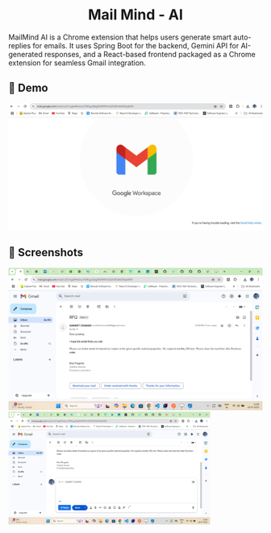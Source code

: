 <div align="center">

<h1>Mail Mind - AI</h1>
</div>
MailMind AI is a Chrome extension that helps users generate smart auto-replies for emails. It uses Spring Boot for the backend, Gemini API for AI-generated responses, and a React-based frontend packaged as a Chrome extension for seamless Gmail integration.


## 🎥 Demo

![Animation](./Extension/MailMind-AI-EXT/assets/Animation.gif)

## 📸 Screenshots

<img src="./Extension/MailMind-AI-EXT/assets/Screenshot (9).png" width="1000"/>
<img src="./Extension/MailMind-AI-EXT/assets/Screenshot (10).png" width="400"/>
